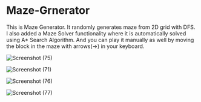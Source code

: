 # Maze-Grnerator

This is Maze Generator. It randomly generates maze from 2D grid with DFS.
I also added a Maze Solver functionality where it is automatically solved using A* Search Algorithm.
And you can play it manually as well by moving the block in the maze with arrows(->) in your keyboard.



![Screenshot (75)](https://user-images.githubusercontent.com/47227715/127391539-a114e848-2519-4a8d-a547-b2c064e2ed62.png)


![Screenshot (71)](https://user-images.githubusercontent.com/47227715/127390646-81bb2695-2849-4055-91f9-56b7a63570b8.png)


![Screenshot (76)](https://user-images.githubusercontent.com/47227715/127391577-14aae18c-2eac-4aad-8319-4ae37ffc9f0e.png)


![Screenshot (77)](https://user-images.githubusercontent.com/47227715/127391677-8ec986d9-0d99-4070-bd68-654ef0203701.png)

